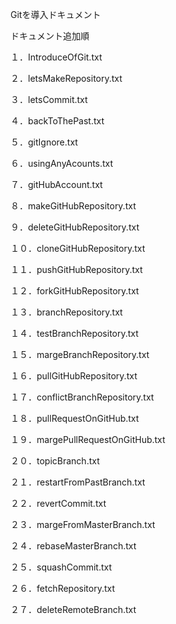 Gitを導入ドキュメント

ドキュメント追加順

１．IntroduceOfGit.txt

２．letsMakeRepository.txt

３．letsCommit.txt

４．backToThePast.txt

５．gitIgnore.txt

６．usingAnyAcounts.txt

７．gitHubAccount.txt

８．makeGitHubRepository.txt

９．deleteGitHubRepository.txt

１０．cloneGitHubRepository.txt

１１．pushGitHubRepository.txt

１２．forkGitHubRepository.txt

１３．branchRepository.txt

１４．testBranchRepository.txt

１５．margeBranchRepository.txt

１６．pullGitHubRepository.txt

１７．conflictBranchRepository.txt

１８．pullRequestOnGitHub.txt

１９．margePullRequestOnGitHub.txt

２０．topicBranch.txt

２１．restartFromPastBranch.txt

２２．revertCommit.txt

２３．margeFromMasterBranch.txt

２４．rebaseMasterBranch.txt

２５．squashCommit.txt

２６．fetchRepository.txt

２７．deleteRemoteBranch.txt


